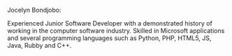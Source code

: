 Jocelyn Bondjobo: 

Experienced Junior Software Developer with a demonstrated history of working in the computer software industry. Skilled in Microsoft applications and several programming languages such as Python, PHP, HTML5, JS, Java, Rubby and C++.